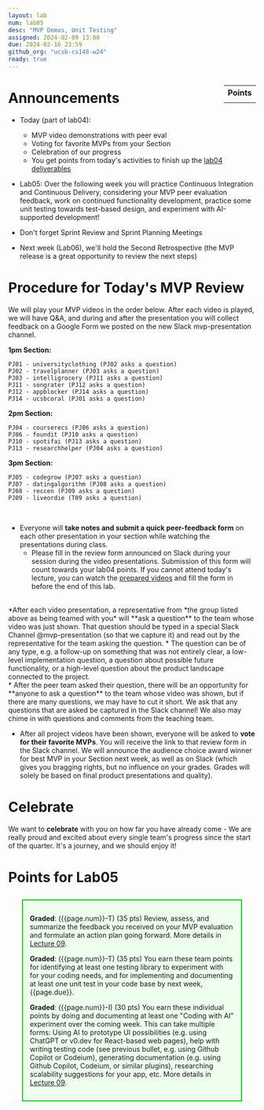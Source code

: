```yaml
---
layout: lab
num: lab05
desc: "MVP Demos, Unit Testing"
assigned: 2024-02-09 13:00
due: 2024-02-16 23:59
github_org: "ucsb-cs148-w24"
ready: true
---
```


<style>
div.grade { margin: 2em; padding: 1em; border: 2px solid #0c0; background-color: #efe; }   
</style>

<div style="float:right; width: auto;">

<table style="margin-top:1em;">
<tr>
   <th>Points</th>
</tr>
<tr>
   <td class="pointCount"></td>
</tr>
</table>

</div>


# Announcements
* Today (part of lab04): 
  * MVP video demonstrations with peer eval 
  * Voting for favorite MVPs from your Section
  * Celebration of our progress
  * You get points from today's activities to finish up the [lab04 deliverables](https://ucsb-cs148.github.io/w24/lab/lab04/) 
  
* Lab05: Over the following week you will practice Continuous Integration and Continuous Delivery, considering your MVP peer evaluation feedback, work on continued functionality development, practice some unit testing towards test-based design, and experiment with AI-supported development! 
* Don't forget Sprint Review and Sprint Planning Meetings 

* Next week (Lab06), we'll hold the Second Retrospective (the MVP release is a great opportunity to review the next steps)


# Procedure for Today's MVP Review

We will play your MVP videos in the order below. After each video is played, we will have Q&A, and during and after the presentation you will collect feedback on a Google Form we posted on the new Slack mvp-presentation channel.  

**1pm Section:** 
```
PJ01 - universityclothing (PJ02 asks a question)
PJ02 - travelplanner (PJ03 asks a question)
PJ03 - intelligrocery (PJ11 asks a question)
PJ11 - songrater (PJ12 asks a question)
PJ12 - appblocker (PJ14 asks a question)
PJ14 - ucsbcoral (PJ01 asks a question)
``` 

**2pm Section:** 
```
PJ04 - courserecs (PJ06 asks a question)
PJ06 - foundit (PJ10 asks a question)
PJ10 - spotifai (PJ13 asks a question)
PJ13 - researchhelper (PJ04 asks a question)
``` 

**3pm Section:** 
```
PJ05 - codegrow (PJ07 asks a question) 
PJ07 - datingalgorithm (PJ08 asks a question)
PJ08 - reccen (PJ09 asks a question) 
PJ09 - liveordie (T09 asks a question) 
``` 

&nbsp;

* Everyone will **take notes and submit a quick peer-feedback form** on each other presentation in your section while watching the presentations during class. 
    * Please fill in the review form announced on Slack during your session during the video presentations. Submission of this form will count towards your lab04 points. If you cannot attend today's lecture, you can watch the [prepared videos](https://docs.google.com/spreadsheets/d/16dpihuLjsv3rjEDqbXLjG7wxP24qtgpuWBBsVncedO8/edit) and fill the form in before the end of this lab. 

<br />   
*After each video presentation, a representative from *the group listed above as being teamed with you* will **ask a question** to the team whose video was just shown. That question should be typed in a special Slack Channel @mvp-presentation (so that we capture it) and read out by the representative for the team asking the question. 
    * The question can be of any type, e.g. a follow-up on something that was not entirely clear, a low-level implementation question, a question about possible future functionality, or a high-level question about the product landscape connected to the project. 

<br />
* After the peer team asked their question, there will be an opportunity for **anyone to ask a question** to the team whose video was shown, but if there are many questions, we may have to cut it short. We ask that any questions that are asked be captured in the Slack channel! We also may chime in with questions and comments from the teaching team. 

* After all project videos have been shown, everyone will be asked to **vote for their favorite MVPs**. You will receive the link to that review form in the Slack channel.  We will announce the audience choice award winner for best MVP in your Section next week, as well as on Slack (which gives you bragging rights, but no influence on your grades. Grades will solely be based on final product presentations and quality).  

# Celebrate

We want to **celebrate** with you on how far you have already come - We are really proud and excited about every single team's progress since the start of the quarter. It's a journey, and we should enjoy it! 

# Points for Lab05

<div class="grade" markdown="1">

**Graded**: ({{page.num}}-T) (35 pts) Review, assess, and summarize the feedback you received on your MVP evaluation and formulate an action plan going forward. More details in [Lecture 09](https://ucsb-cs148.github.io/w24/lectures/lect09/).

**Graded**: ({{page.num}}-T) (35 pts) You earn these team points for identifying at least one testing library to experiment with for your coding needs, and for implementing and documenting at least one unit test in your code base by next week, {{page.due}}.

**Graded**: ({{page.num}}-I) (30 pts) You earn these individual points by doing and documenting at least one "Coding with AI" experiment over the coming week. This can take multiple forms: Using AI to prototype UI possibilities (e.g. using ChatGPT or v0.dev for React-based web pages), help with writing testing code (see previous bullet, e.g. using Github Copilot or Codeium), generating documentation (e.g. using Github Copilot, Codeium, or similar plugins), researching scalability suggestions for your app, etc. More details in [Lecture 09](https://ucsb-cs148.github.io/w24/lectures/lect09/).  



</div>